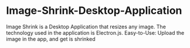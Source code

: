# Image-Shrink-Desktop-Application
Image Shrink is a Desktop Application that resizes any image. The technology used in the application is Electron.js.
Easy-to-Use: Upload the image in the app, and get is shrinked